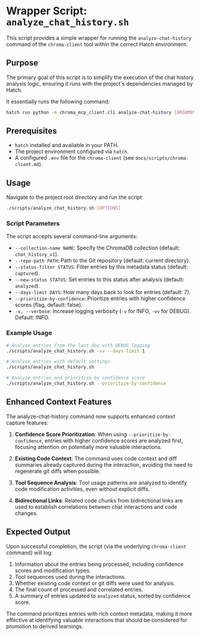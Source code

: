 # Wrapper Script: `analyze_chat_history.sh`

This script provides a simple wrapper for running the `analyze-chat-history` command of the `chroma-client` tool within the correct Hatch environment.

## Purpose

The primary goal of this script is to simplify the execution of the chat history analysis logic, ensuring it runs with the project's dependencies managed by Hatch.

It essentially runs the following command:

```bash
hatch run python -m chroma_mcp_client.cli analyze-chat-history [ARGUMENTS...]
```

## Prerequisites

- `hatch` installed and available in your PATH.
- The project environment configured via `hatch`.
- A configured `.env` file for the `chroma-client` (see `docs/scripts/chroma-client.md`).

## Usage

Navigate to the project root directory and run the script:

```bash
./scripts/analyze_chat_history.sh [OPTIONS]
```

### Script Parameters

The script accepts several command-line arguments:

- `--collection-name NAME`: Specify the ChromaDB collection (default: `chat_history_v1`).
- `--repo-path PATH`: Path to the Git repository (default: current directory).
- `--status-filter STATUS`: Filter entries by this metadata status (default: `captured`).
- `--new-status STATUS`: Set entries to this status after analysis (default: `analyzed`).
- `--days-limit DAYS`: How many days back to look for entries (default: 7).
- `--prioritize-by-confidence`: Prioritize entries with higher confidence scores (flag, default: false).
- `-v, --verbose`: Increase logging verbosity (`-v` for INFO, `-vv` for DEBUG). Default: INFO.

### Example Usage

```bash
# Analyze entries from the last day with DEBUG logging
./scripts/analyze_chat_history.sh -vv --days-limit 1

# Analyze entries with default settings
./scripts/analyze_chat_history.sh

# Analyze entries and prioritize by confidence score
./scripts/analyze_chat_history.sh --prioritize-by-confidence
```

## Enhanced Context Features

The analyze-chat-history command now supports enhanced context capture features:

1. **Confidence Score Prioritization**: When using `--prioritize-by-confidence`, entries with higher confidence scores are analyzed first, focusing attention on potentially more valuable interactions.

2. **Existing Code Context**: The command uses code context and diff summaries already captured during the interaction, avoiding the need to regenerate git diffs when possible.

3. **Tool Sequence Analysis**: Tool usage patterns are analyzed to identify code modification activities, even without explicit diffs.

4. **Bidirectional Links**: Related code chunks from bidirectional links are used to establish correlations between chat interactions and code changes.

## Expected Output

Upon successful completion, the script (via the underlying `chroma-client` command) will log:

1. Information about the entries being processed, including confidence scores and modification types.
2. Tool sequences used during the interactions.
3. Whether existing code context or git diffs were used for analysis.
4. The final count of processed and correlated entries.
5. A summary of entries updated to `analyzed` status, sorted by confidence score.

The command prioritizes entries with rich context metadata, making it more effective at identifying valuable interactions that should be considered for promotion to derived learnings.

